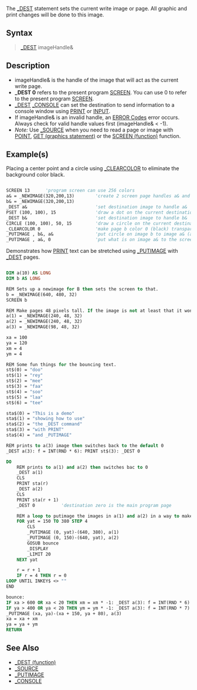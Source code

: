 The [_DEST](_DEST) statement sets the current write image or page. All graphic and print changes will be done to this image.

## Syntax

> [_DEST](_DEST) imageHandle&

## Description

* imageHandle& is the handle of the image that will act as the current write page.
* **_DEST 0** refers to the present program [SCREEN](SCREEN). You can use 0 to refer to the present program [SCREEN](SCREEN).
* [_DEST](_DEST) [_CONSOLE](_CONSOLE) can set the destination to send information to a console window using [PRINT](PRINT) or [INPUT](INPUT).
* If imageHandle& is an invalid handle, an [ERROR Codes](ERROR-Codes) error occurs. Always check for valid handle values first (imageHandle& < -1).
* *Note:* Use [_SOURCE](_SOURCE) when you need to read a page or image with [POINT](POINT), [GET (graphics statement)](GET-(graphics-statement)) or the [SCREEN (function)](SCREEN-(function)) function.

## Example(s)

Placing a center point and a circle using [_CLEARCOLOR](_CLEARCOLOR) to eliminate the background color black.

```vb

SCREEN 13      'program screen can use 256 colors
a& = _NEWIMAGE(320,200,13)        'create 2 screen page handles a& and b&
b& = _NEWIMAGE(320,200,13)
_DEST a&                          'set destination image to handle a&
PSET (100, 100), 15               'draw a dot on the current destination handle a&
_DEST b&                          'set destination image to handle b&
CIRCLE (100, 100), 50, 15         'draw a circle on the current destination handle b&
_CLEARCOLOR 0                     'make page b color 0 (black) transparent
_PUTIMAGE , b&, a&                'put circle on image b to image a& (a PSET dot)
_PUTIMAGE , a&, 0                 'put what is on image a& to the screen (handle 0) 

```

Demonstrates how [PRINT](PRINT) text can be stretched using [_PUTIMAGE](_PUTIMAGE) with [_DEST](_DEST) pages.

```vb

DIM a(10) AS LONG
DIM b AS LONG

REM Sets up a newimage for B then sets the screen to that.
b = _NEWIMAGE(640, 480, 32)
SCREEN b

REM Make pages 48 pixels tall. If the image is not at least that it wont work
a(1) = _NEWIMAGE(240, 48, 32)
a(2) = _NEWIMAGE(240, 48, 32)
a(3) = _NEWIMAGE(98, 48, 32)

xa = 100
ya = 120
xm = 4
ym = 4

REM Some fun things for the bouncing text.
st$(0) = "doo"
st$(1) = "rey"
st$(2) = "mee"
st$(3) = "faa"
st$(4) = "soo"
st$(5) = "laa"
st$(6) = "tee"

sta$(0) = "This is a demo"
sta$(1) = "showing how to use"
sta$(2) = "the _DEST command"
sta$(3) = "with PRINT"
sta$(4) = "and _PUTIMAGE"

REM prints to a(3) image then switches back to the default 0
_DEST a(3): f = INT(RND * 6): PRINT st$(3): _DEST 0

DO
    REM prints to a(1) and a(2) then switches bac to 0
    _DEST a(1)
    CLS
    PRINT sta(r)
    _DEST a(2)
    CLS
    PRINT sta(r + 1)
    _DEST 0          'destination zero is the main program page

    REM a loop to putimage the images in a(1) and a(2) in a way to make it look like its rolling
    FOR yat = 150 TO 380 STEP 4
        CLS
        _PUTIMAGE (0, yat)-(640, 380), a(1)
        _PUTIMAGE (0, 150)-(640, yat), a(2)
        GOSUB bounce
        _DISPLAY
        _LIMIT 20
    NEXT yat

    r = r + 1
    IF r = 4 THEN r = 0
LOOP UNTIL INKEY$ <> ""
END

bounce:
IF xa > 600 OR xa < 20 THEN xm = xm * -1: _DEST a(3): f = INT(RND * 6): CLS: _CLEARCOLOR 0: PRINT st$(f): _DEST 0
IF ya > 400 OR ya < 20 THEN ym = ym * -1: _DEST a(3): f = INT(RND * 7): CLS: _CLEARCOLOR 0: PRINT st$(f): _DEST 0
_PUTIMAGE (xa, ya)-(xa + 150, ya + 80), a(3)
xa = xa + xm
ya = ya + ym
RETURN 

```

## See Also

* [_DEST (function)](_DEST-(function))
* [_SOURCE](_SOURCE)
* [_PUTIMAGE](_PUTIMAGE)
* [_CONSOLE](_CONSOLE)
